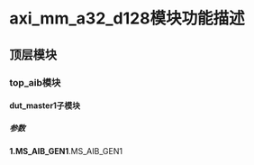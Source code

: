 # axi_mm_a32_d128模块功能描述
## 顶层模块
### top_aib模块
#### dut_master1子模块
##### 参数
**1.MS_AIB_GEN1**.MS_AIB_GEN1
